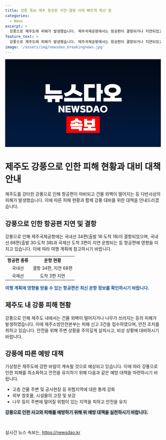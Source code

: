 ```yaml
---
title: 강풍 특보 제주 항공편 지연·결항 사태 빠르게 확산 중
categories:
  - News
excerpt: >
  강풍으로 제주도에 피해가 발생했습니다. 제주국제공항에서는 항공편이 결항되거나 지연되었고, 건물 외벽이 떨어지는 사고도 발생했습니다. 제주소방안전본부에 따르면 강풍으로 인해 나무가 쓰러지고 외벽이 떨어지는 등 피해가 발생했습니다. 기상청은 강한 바람이 계속될 것으로 예상하고 있습니다. (150자)
feature_text: >
  강풍으로 제주도에 피해가 발생했습니다. 제주국제공항에서는 항공편이 결항되거나 지연되었고, 건물 외벽이 떨어지는 사고도 발생했습니다. 제주소방안전본부에 따르면 강풍으로 인해 나무가 쓰러지고 외벽이 떨어지는 등 피해가 발생했습니다. 기상청은 강한 바람이 계속될 것으로 예상하고 있습니다. (150자)
image: '/assets/img/newsdao_breakingnews.jpg'
---
```


<p><img src="/assets/img/newsdao_breakingnews.jpg" alt="cryptoinkorea 속보" /></p>

<h1>제주도 강풍으로 인한 피해 현황과 대비 대책 안내</h1>

<p data-ke-size="size16">제주도를 강타한 강풍으로 인해 항공편이 마비되고 건물 외벽이 떨어지는 등 다반사상의 피해가 발생했습니다. 이에 따른 피해 현황과 함께 강풍 대비를 위한 대책을 안내드리겠습니다.</p>

<h2 data-ke-size="size26">강풍으로 인한 항공편 지연 및 결항</h2>

<p data-ke-size="size16">강풍으로 인해 제주국제공항에는 국내선 34편(출발 16·도착 18)이 결항되었으며, 국내선 68편(출발 30·도착 38)과 국제선 도착 3편이 지연 운항되는 등 항공편에 영향을 미치고 있습니다. 이에 따라 여행 계획에 참고하시기 바랍니다.</p>

<table>
    <tr>
        <td style="text-align: center; height: 17px;"><b>항공편 종류</b></td>
        <td style="text-align: center; height: 17px;"><b>운항 현황</b></td>
    </tr>
    <tr>
        <td style="text-align: center; height: 17px;">국내선</td>
        <td style="text-align: center; height: 17px;">결항 34편, 지연 68편</td>
    </tr>
    <tr>
        <td style="text-align: center; height: 17px;">국제선</td>
        <td style="text-align: center; height: 17px;">도착 3편 지연</td>
    </tr>
</table>

<p><b><span style="color: #1a5490;">여행 계획에 영향을 받을 수 있는 항공편은 최신 운항 정보를 확인하시기 바랍니다.</span></b></p>

<h2 data-ke-size="size26">제주도 내 강풍 피해 현황</h2>

<p data-ke-size="size16">강풍으로 인해 제주도 내에서는 건물 외벽이 떨어지거나 나무가 쓰러지는 등의 피해가 발생하였습니다. 이에 제주소방안전본부는 피해 신고 3건을 접수하였으며, 안전 조치를 취하고 있습니다. 안전을 위해 주변 상황을 주의깊게 살피시고, 비상 상황에 대비하시기 바랍니다.</p>

<h2 data-ke-size="size26">강풍에 따른 예방 대책</h2>

<p data-ke-size="size16">기상청은 제주도에 강한 바람이 계속될 것으로 예상되고 있습니다. 이에 따라 강풍으로 인한 피해를 최소화하고 안전을 유지하기 위해 다음과 같은 예방 대책을 마련하시기 바랍니다.</p>

<ul>
    <li>고층 건물 주변 및 공사현장 등 위험지역에 대한 통제 강화</li>
    <li>외부 창호물, 시설물의 고정 및 보강</li>
    <li>나무 등이 주변에 떨어질 위험이 있는 지역을 피하고 안전을 유지</li>
</ul>

<p><b><span style="background-color: #21538527;">강풍으로 인한 사고와 피해를 예방하기 위해 위 예방 대책을 실천하시기 바랍니다.</span></b></p>

<p data-ke-size="size16">&nbsp;</p>
실시간 뉴스 속보는, <a href="https://newsdao.kr" rel="dofollow">https://newsdao.kr</a>


